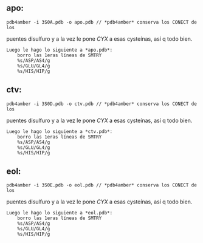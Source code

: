 apo:
----
    pdb4amber -i 3S0A.pdb -o apo.pdb // *pdb4amber* conserva los CONECT de los
puentes disulfuro y a la vez le pone *CYX* a esas cysteínas, así q todo bien.

    Luego le hago lo siguiente a *apo.pdb*:
        borro las 1eras líneas de SMTRY
        %s/ASP/AS4/g
        %s/GLU/GL4/g
        %s/HIS/HIP/g
ctv:
----
    pdb4amber -i 3S0D.pdb -o ctv.pdb // *pdb4amber* conserva los CONECT de los
puentes disulfuro y a la vez le pone *CYX* a esas cysteínas, así q todo bien.

    Luego le hago lo siguiente a *ctv.pdb*:
        borro las 1eras líneas de SMTRY
        %s/ASP/AS4/g
        %s/GLU/GL4/g
        %s/HIS/HIP/g
          
eol:
----
    pdb4amber -i 3S0E.pdb -o eol.pdb // *pdb4amber* conserva los CONECT de los
puentes disulfuro y a la vez le pone *CYX* a esas cysteínas, así q todo bien.

    Luego le hago lo siguiente a *eol.pdb*:
        borro las 1eras líneas de SMTRY
        %s/ASP/AS4/g
        %s/GLU/GL4/g
        %s/HIS/HIP/g
          
